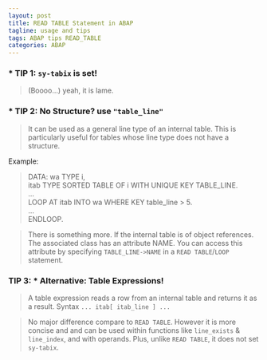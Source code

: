 ```yaml
---
layout: post
title: READ TABLE Statement in ABAP
tagline: usage and tips
tags: ABAP tips READ_TABLE
categories: ABAP
---
```


### * TIP 1: `sy-tabix` is set!
>(Boooo...) yeah, it is lame.

### * TIP 2: No Structure? use `"table_line"`
>It can be used as a general line type of an internal table. This is particularly useful for tables whose line type does not have a structure.

Example:

> DATA: wa   TYPE i,   
>      itab TYPE SORTED TABLE OF i WITH UNIQUE KEY TABLE_LINE.   
>...   
>LOOP AT itab INTO wa WHERE KEY table_line > 5.   
>  ...   
>ENDLOOP.   

>There is something more. If the internal table is of object references. The associated class has an attribute NAME. You can access this attribute by specifying `TABLE_LINE->NAME` in a `READ TABLE`/`LOOP` statement.


### TIP 3: * Alternative: Table Expressions!
>A table expression reads a row from an internal table and returns it as a result.
Syntax `... itab[ itab_line ] ... `

>No major difference compare to `READ TABLE`. However it is more concise and and can be used within functions like `line_exists` & `line_index`, and with operands. Plus, unlike `READ TABLE`, it does not set `sy-tabix`.
